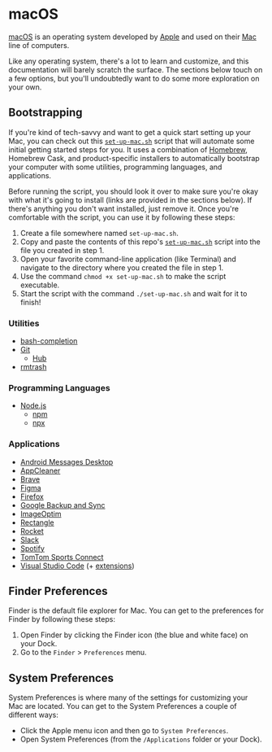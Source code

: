 # macOS

[macOS](https://www.apple.com/macos) is an operating system developed by [Apple](https://www.apple.com) and used on their [Mac](https://www.apple.com/mac) line of computers.

Like any operating system, there's a lot to learn and customize, and this documentation will barely scratch the surface. The sections below touch on a few options, but you'll undoubtedly want to do some more exploration on your own.

## Bootstrapping

If you're kind of tech-savvy and want to get a quick start setting up your Mac, you can check out this [`set-up-mac.sh`](set-up-mac.sh) script that will automate some initial getting started steps for you. It uses a combination of [Homebrew](https://brew.sh), Homebrew Cask, and product-specific installers to automatically bootstrap your computer with some utilities, programming languages, and applications.

Before running the script, you should look it over to make sure you're okay with what it's going to install (links are provided in the sections below). If there's anything you don't want installed, just remove it. Once you're comfortable with the script, you can use it by following these steps:

1. Create a file somewhere named `set-up-mac.sh`.
2. Copy and paste the contents of this repo's [`set-up-mac.sh`](set-up-mac.sh) script into the file you created in step 1.
3. Open your favorite command-line application (like Terminal) and navigate to the directory where you created the file in step 1.
4. Use the command `chmod +x set-up-mac.sh` to make the script executable.
5. Start the script with the command `./set-up-mac.sh` and wait for it to finish!

### Utilities

- [bash-completion](https://github.com/scop/bash-completion)
- [Git](https://git-scm.com)
  - [Hub](https://hub.github.com)
- [rmtrash](https://github.com/PhrozenByte/rmtrash)

### Programming Languages

- [Node.js](https://nodejs.org)
  - [npm](https://www.npmjs.com)
  - [npx](https://www.npmjs.com/package/npx)

### Applications

- [Android Messages Desktop](https://github.com/chrisknepper/android-messages-desktop)
- [AppCleaner](https://freemacsoft.net/appcleaner)
- [Brave](https://brave.com)
- [Figma](https://www.figma.com)
- [Firefox](https://www.mozilla.org/firefox)
- [Google Backup and Sync](https://www.google.com/drive)
- [ImageOptim](https://imageoptim.com/mac)
- [Rectangle](https://rectangleapp.com)
- [Rocket](https://matthewpalmer.net/rocket)
- [Slack](https://slack.com)
- [Spotify](https://www.spotify.com)
- [TomTom Sports Connect](https://us.support.tomtom.com/app/getstarted/p/3863)
- [Visual Studio Code](https://code.visualstudio.com) (+ [extensions](https://github.com/pdhoopr/dotfiles/tree/master/visual-studio-code#extensions))

## Finder Preferences

Finder is the default file explorer for Mac. You can get to the preferences for Finder by following these steps:

1. Open Finder by clicking the Finder icon (the blue and white face) on your Dock.
2. Go to the `Finder` > `Preferences` menu.

## System Preferences

System Preferences is where many of the settings for customizing your Mac are located. You can get to the System Preferences a couple of different ways:

- Click the Apple menu icon and then go to `System Preferences`.
- Open System Preferences (from the `/Applications` folder or your Dock).
